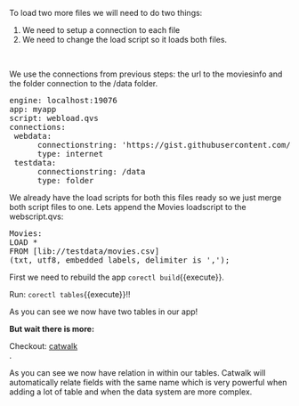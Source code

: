 To load two more files we will need to do two things: 
1. We need to setup a connection to each file 
2. We need to change the load script so it loads both files.
<br>

We use the connections from previous steps: the url to the moviesinfo and the folder connection to the /data folder.


<pre class="file" data-filename="corectl.yml" data-target="replace">
engine: localhost:19076 
app: myapp  
script: webload.qvs 
connections: 
 webdata: 
      connectionstring: 'https://gist.githubusercontent.com/carlioth/b86ede12e75b5756c9f34c0d65a22bb3/raw/e733b74c7c1c5494669b36893a31de5427b7b4fc/MovieInfo.csv'
      type: internet 
 testdata: 
      connectionstring: /data 
      type: folder 
</pre>

We already have the load scripts for both this files ready so we just merge both script files to one. Lets append the Movies loadscript to the webscript.qvs:

<pre class="file" data-filename="webload.qvs" data-target="append">
Movies:
LOAD *
FROM [lib://testdata/movies.csv]
(txt, utf8, embedded labels, delimiter is ',');
</pre>


First we need to rebuild the app `corectl build`{{execute}}.

Run: `corectl tables`{{execute}}!!

As you can see we now have two tables in our app!
<br>

**But wait there is more:**
<br>

Checkout: [catwalk](https://catwalk.core.qlik.com/?engine_url=wss://[[HOST_SUBDOMAIN]]-19076-[[KATACODA_HOST]].environments.katacoda.com/home/engine/Qlik/Sense/Apps/myapp)
<br>.
<br>

As you can see we now have relation in within our tables. Catwalk will automatically relate fields with the same name which is very powerful when adding a lot of table and when the data system are more complex.